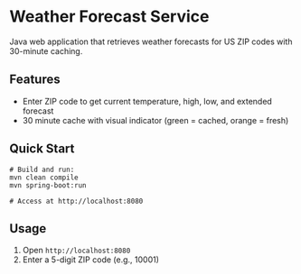 # Weather Forecast Service

Java web application that retrieves weather forecasts for US ZIP codes with 30-minute caching.

## Features

- Enter ZIP code to get current temperature, high, low, and extended forecast
- 30 minute cache with visual indicator (green = cached, orange = fresh)


## Quick Start

```
# Build and run:
mvn clean compile
mvn spring-boot:run

# Access at http://localhost:8080
```

## Usage

1. Open `http://localhost:8080`
2. Enter a 5-digit ZIP code (e.g., 10001)

